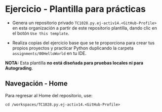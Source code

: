 # Ejercicio - Plantilla para prácticas

- Genera un repositorio privado ```TC1028.py.ej-activ14.<GitHub-Profile>``` en esta organización a partir de este repositorio plantilla, dando clic en el botón ```Use this template```.

- Realiza copias del ejercicio base que se te proporciona para crear tus propios proyectos y practicar Python duplicando la carpeta ```assignments/00HelloWorld``` en tu IDE.

**NOTA:** Esta plantilla **no está diseñada para pruebas locales ni para Autograding**.

## Navegación - Home
Para regresar al Home del repositorio, use:

```
cd /workspaces/TC1028.py.ej-activ14.<GitHub-Profile>
```

